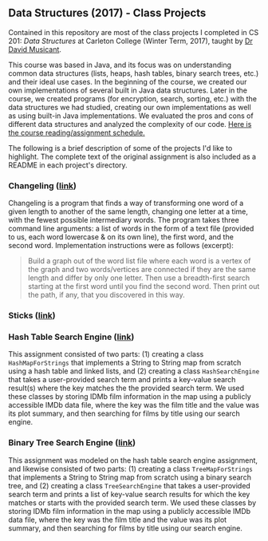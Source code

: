 ## Data Structures (2017) - Class Projects

Contained in this repository are most of the class projects I completed in CS 201: *Data Structures* at Carleton College (Winter Term, 2017), taught by [Dr David Musicant](https://apps.carleton.edu/profiles/dmusicant/).

This course was based in Java, and its focus was on understanding common data structures (lists, heaps, hash tables, binary search trees, etc.) and their ideal use cases. In the beginning of the course, we created our own implementations of several built in Java data structures. Later in the course, we created programs (for encryption, search, sorting, etc.) with the data structures we had studied, creating our own implementations as well as using built-in Java implementations. We evaluated the pros and cons of different data structures and analyzed the complexity of our code. [Here is the course reading/assignment schedule.](https://www.cs.carleton.edu/faculty/dmusican/cs201/schedule.html)

The following is a brief description of some of the projects I'd like to highlight. The complete text of the original assignment is also included as a README in each project's directory.


### Changeling ([link](/changeling))

Changeling is a program that finds a way of transforming one word of a given length to another of the same length, changing one letter at a time, with the fewest possible intermediary words. The program takes three command line arguments: a list of words in the form of a text file (provided to us, each word lowercase & on its own line), the first word, and the second word. Implementation instructions were as follows (excerpt): 
> Build a graph out of the word list file where each word is a vertex of the graph and two words/vertices are connected if they are the same length and differ by only one letter. Then use a breadth-first search starting at the first word until you find the second word. Then print out the path, if any, that you discovered in this way.

### Sticks ([link](/sticks))

### Hash Table Search Engine ([link](/hash-search-engine))

This assignment consisted of two parts: (1) creating a class `HashMapForStrings` that implements a String to String map from scratch using a hash table and linked lists, and (2) creating a class `HashSearchEngine` that takes a user-provided search term and prints a key-value search result(s) where the key matches the the provided search term. We used these classes by storing IDMb film information in the map using a publicly accessible IMDb data file, where the key was the film title and the value was its plot summary, and then searching for films by title using our search engine.

### Binary Tree Search Engine ([link](/binary-search-engine))

This assignment was modeled on the hash table search engine assignment, and likewise consisted of two parts: (1) creating a class `TreeMapForStrings` that implements a String to String map from scratch using a binary search tree, and (2) creating a class `TreeSearchEngine` that takes a user-provided search term and prints a list of key-value search results for which the key matches or starts with the provided search term. We used these classes by storing IDMb film information in the map using a publicly accessible IMDb data file, where the key was the film title and the value was its plot summary, and then searching for films by title using our search engine.

